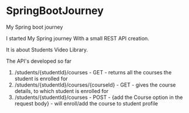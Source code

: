 # SpringBootJourney
My Spring boot journey

I started My Spring journey With a small REST API creation.

It is about Students Video Library.

The API's developed so far

1. /students/{studentId}/courses - GET - returns all the courses the student is enrolled for
2. /students/{studentId}/courses/{courseId} - GET - gives the course details, to which student is enrolled for
3. /students/{studentId}/courses - POST - {add the Course option in the request body} - will enroll/add the course to 
student profile

